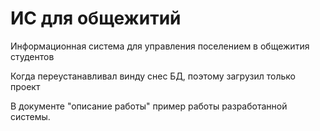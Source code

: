 # ИС для общежитий 
Информационная система для управления поселением в общежития студентов 

Когда переустанавливал винду снес БД, поэтому загрузил только проект

В документе "описание работы" пример работы разработанной системы.
